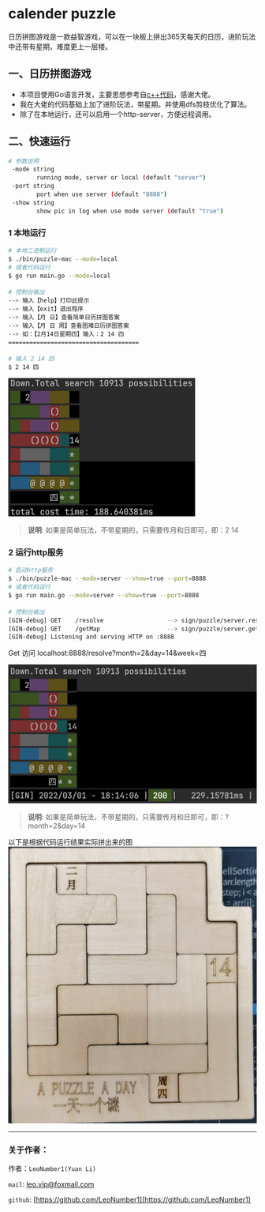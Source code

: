 # calender puzzle

日历拼图游戏是一款益智游戏，可以在一块板上拼出365天每天的日历，进阶玩法中还带有星期，难度更上一层楼。


## 一、日历拼图游戏
* 本项目使用Go语言开发，主要思想参考自[c++代码](https://github.com/wangkuahai/calendar_puzzle )，感谢大佬。
* 我在大佬的代码基础上加了进阶玩法，带星期。并使用dfs剪枝优化了算法。
* 除了在本地运行，还可以启用一个http-server，方便远程调用。

## 二、快速运行
```bash
# 参数说明
 -mode string
        running mode, server or local (default "server")
 -port string
        port when use server (default "8888")
 -show string
        show pic in log when use mode server (default "true")
```

### 1 本地运行
```bash
# 本地二进制运行
$ ./bin/puzzle-mac --mode=local
# 或者代码运行
$ go run main.go --mode=local

# 控制台输出
--> 输入【help】打印此提示
--> 输入【exit】退出程序
--> 输入【月 日】查看简单日历拼图答案
--> 输入【月 日 周】查看困难日历拼图答案
--> 如：【2月14日星期四】输入：2 14 四
=====================================

# 输入 2 14 四
$ 2 14 四
```

![img.png](files/local.png)

> **说明**: 如果是简单玩法，不带星期的，只需要传月和日即可，即：2 14

### 2 运行http服务
```bash
# 启动http服务
$ ./bin/puzzle-mac --mode=server --show=true --port=8888
# 或者代码运行
$ go run main.go --mode=server --show=true --port=8888

# 控制台输出
[GIN-debug] GET    /resolve                  --> sign/puzzle/server.resolve (3 handlers)
[GIN-debug] GET    /getMap                   --> sign/puzzle/server.getMap (3 handlers)
[GIN-debug] Listening and serving HTTP on :8888
```
Get 访问 localhost:8888/resolve?month=2&day=14&week=四

![img_1.png](files/server.png)

> **说明**: 如果是简单玩法，不带星期的，只需要传月和日即可，即：?month=2&day=14

以下是根据代码运行结果实际拼出来的图
![img_2.png](files/calender.jpeg)


---
### 关于作者：

作者：`LeoNumber1(Yuan Li)`

`mail`:
[leo.vip@foxmail.com](mailto:leo.vip@foxmail.com)

`github`:
[https://github.com/LeoNumber1](https://github.com/LeoNumber1)